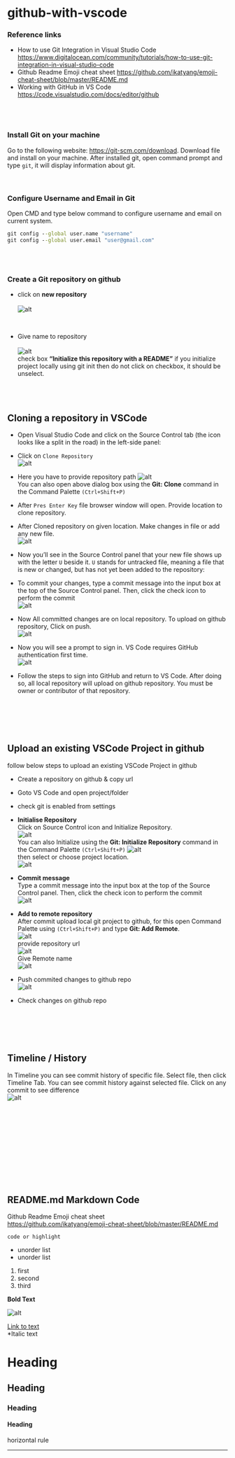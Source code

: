 # github-with-vscode

### Reference links
- How to use Git Integration in Visual Studio Code
https://www.digitalocean.com/community/tutorials/how-to-use-git-integration-in-visual-studio-code
- Github Readme Emoji cheat sheet
https://github.com/ikatyang/emoji-cheat-sheet/blob/master/README.md
- Working with GitHub in VS Code
https://code.visualstudio.com/docs/editor/github
<br><br><br><br>

### Install Git on your machine
Go to the following website: https://git-scm.com/download.  Download file and install on your machine. After installed git, open command prompt and type ` git `, it will display information about git.
<br><br><br>

### Configure Username and Email in Git
Open CMD and type below command to configure username and email on current system.
```cmd
git config --global user.name "username"
git config --global user.email "user@gmail.com"
```
<br><br>

### Create a Git repository on github

- click on **new repository**
<br><br>
![alt](images/create-repo.jpg)
<br>

- Give name to repository 
<br><br>
![alt](images/create-repo-info.jpg) <br>
check box **“Initialize this repository with a README”**
if you initialize project locally using git init  then do not click on checkbox, it should be unselect.
<br><br><br><br>


## Cloning a repository in VSCode
- Open Visual Studio Code and click on the Source Control tab (the icon looks like a split in the road) in the left-side panel:
- Click on `Clone Repository`<br>
![alt](images/source-control.jpg)<br>
- Here you have to provide repository path
![alt](images/repo-url.jpg)<br>
You can also open above dialog box using the **Git: Clone** command in the Command Palette `(Ctrl+Shift+P)`
- After `Pres Enter Key` file browser window will open. Provide location to clone repository.
- After Cloned repository on given location. Make changes in file or add any new file.<br>
![alt](images/after-change.png)

- Now you’ll see in the Source Control panel that your new file shows up with the letter `U` beside it. `U` stands for untracked file, meaning a file that is new or changed, but has not yet been added to the repository:
- To commit your changes, type a commit message into the input box at the top of the Source Control panel. Then, click the check icon to perform the commit<br>
![alt](images/commit.jpg)

- Now All committed changes are on local repository. To upload on github repository, Click on push.<br>
![alt](images/push.jpg)

- Now you will see a prompt to sign in. VS Code requires GitHub authentication first time.<br>
![alt](images/auth-prompt.png)<br>

- Follow the steps to sign into GitHub and return to VS Code. After doing so, all local repository will upload on github repository. You must be owner or contributor of that repository.

<br><br><br><br>


## Upload an existing VSCode Project in github
follow below steps to upload an existing VSCode Project in github
- Create a repository on github & copy url
- Goto VS Code and open project/folder
- check git is enabled from settings
- **Initialise Repository** <br>
Click on Source Control icon and Initialize Repository.<br>
![alt](images/initialise-project.jpg)<br>
You can also Initialize using the **Git: Initialize Repository** command in the Command Palette `(Ctrl+Shift+P)`
![alt](images/initialise-project-command.jpg) <br>
then select or choose project location.<br>
![alt](images/workspace-path.jpg)
- **Commit message** <br>
Type a commit message into the input box at the top of the Source Control panel. Then, click the check icon to perform the commit<br>
![alt](images/commit.jpg)<br>
- **Add to remote repository** <br>
After commit upload local git project to github, for this open Command Palette using `(Ctrl+Shift+P)` and type **Git: Add Remote**.<br>
![alt](images/add-remote.jpg)<br>
provide repository url<br>
![alt](images/add-remote-url.jpg)<br>
Give Remote name<br>
![alt](images/add-remote-name.jpg)<br>

- Push commited changes to github repo<br>
![alt](images/push.jpg)
- Check changes on github repo

<br><br><br><br>


## Timeline / History
In Timeline you can see commit history of specific file. Select file, then click Timeline Tab. You can see commit history against selected file. Click on any commit to see difference<br>
![alt](images/timeline.jpg)



<br><br><br><br><br><br><br><br><br><br>


## README.md Markdown Code
Github Readme Emoji cheat sheet<br>
https://github.com/ikatyang/emoji-cheat-sheet/blob/master/README.md
 
`code or highlight`
- unorder list
- unorder list
1. first
2. second
3. third

**Bold Text**
<br>

![alt](images/source-control-icon.png)

[Link to text ](https://github.com/shailendra/github-with-vscode)
<br>
*Italic text

# Heading

## Heading

### Heading

#### Heading

horizontal rule

----------


